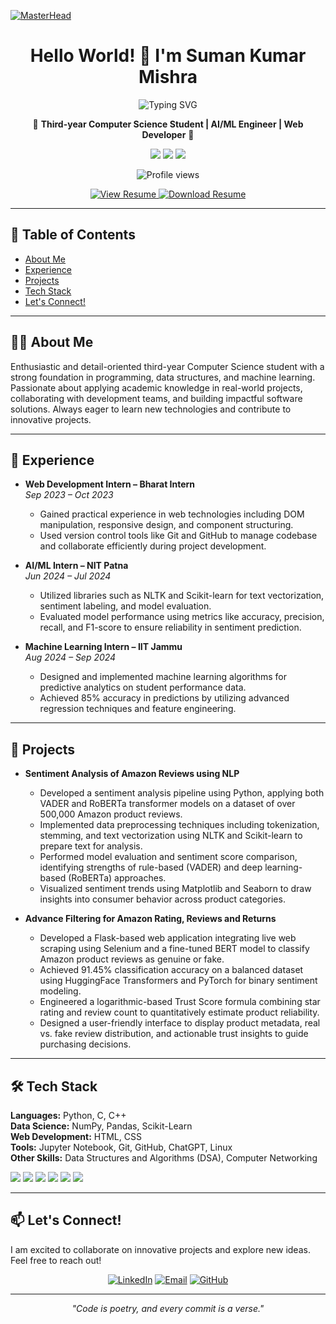 [![MasterHead](https://user-images.githubusercontent.com/10498744/210012254-234538ff-d198-48aa-8964-37e6fd45d227.gif)]()

<h1 align="center">Hello World! 👋 I'm Suman Kumar Mishra</h1>

<p align="center">
  <img src="https://readme-typing-svg.demolab.com/?lines=AI%2FML+Engineer+%7C+Computer+Science+Student+%7C+Web+Developer;Welcome+to+my+GitHub+Universe!&center=true&width=600&height=45" alt="Typing SVG" />
</p>

<p align="center">
🚀 <b>Third-year Computer Science Student | AI/ML Engineer | Web Developer</b> 🚀
</p>

<p align="center">
  <a href="https://linkedin.com/in/suman-kumar-mishra"><img src="https://img.shields.io/badge/LinkedIn-0077B5?style=for-the-badge&logo=linkedin&logoColor=white"></a>
  <a href="mailto:sumankumarmishra4321@gmail.com"><img src="https://img.shields.io/badge/Email-D14836?style=for-the-badge&logo=gmail&logoColor=white"></a>
  <a href="https://github.com/your-github-username"><img src="https://img.shields.io/badge/GitHub-181717?style=for-the-badge&logo=github&logoColor=white"></a>
</p>

<p align="center">
  <img src="https://komarev.com/ghpvc/?username=your-github-username&label=Profile+Views&color=blue&style=for-the-badge" alt="Profile views" />
</p>

<p align="center">
  <a href="https://drive.google.com/file/d/167pHg1l1SKvL3gcVBs0zEIlMXEx03WaY/view?usp=sharing" target="_blank">
    <img src="https://img.shields.io/badge/Resume-View-blue?style=for-the-badge&logo=adobeacrobatreader" alt="View Resume">
  </a>
  <a href="https://drive.google.com/uc?export=download&id=167pHg1l1SKvL3gcVBs0zEIlMXEx03WaY">
    <img src="https://img.shields.io/badge/Resume-Download-green?style=for-the-badge&logo=adobeacrobatreader" alt="Download Resume">
  </a>
</p>

---

## 📑 Table of Contents

- [About Me](#about-me)
- [Experience](#experience)
- [Projects](#projects)
- [Tech Stack](#tech-stack)
- [Let's Connect!](#lets-connect)

---

## 🙋‍♂️ About Me

Enthusiastic and detail-oriented third-year Computer Science student with a strong foundation in programming, data structures, and machine learning. Passionate about applying academic knowledge in real-world projects, collaborating with development teams, and building impactful software solutions. Always eager to learn new technologies and contribute to innovative projects.

---

## 💼 Experience

- **Web Development Intern – Bharat Intern**  
  *Sep 2023 – Oct 2023*  
  - Gained practical experience in web technologies including DOM manipulation, responsive design, and component structuring.  
  - Used version control tools like Git and GitHub to manage codebase and collaborate efficiently during project development.

- **AI/ML Intern – NIT Patna**  
  *Jun 2024 – Jul 2024*  
  - Utilized libraries such as NLTK and Scikit-learn for text vectorization, sentiment labeling, and model evaluation.  
  - Evaluated model performance using metrics like accuracy, precision, recall, and F1-score to ensure reliability in sentiment prediction.

- **Machine Learning Intern – IIT Jammu**  
  *Aug 2024 – Sep 2024*  
  - Designed and implemented machine learning algorithms for predictive analytics on student performance data.  
  - Achieved 85% accuracy in predictions by utilizing advanced regression techniques and feature engineering.

---

## 🚀 Projects

- **Sentiment Analysis of Amazon Reviews using NLP**  
  - Developed a sentiment analysis pipeline using Python, applying both VADER and RoBERTa transformer models on a dataset of over 500,000 Amazon product reviews.  
  - Implemented data preprocessing techniques including tokenization, stemming, and text vectorization using NLTK and Scikit-learn to prepare text for analysis.  
  - Performed model evaluation and sentiment score comparison, identifying strengths of rule-based (VADER) and deep learning-based (RoBERTa) approaches.  
  - Visualized sentiment trends using Matplotlib and Seaborn to draw insights into consumer behavior across product categories.

- **Advance Filtering for Amazon Rating, Reviews and Returns**  
  - Developed a Flask-based web application integrating live web scraping using Selenium and a fine-tuned BERT model to classify Amazon product reviews as genuine or fake.  
  - Achieved 91.45% classification accuracy on a balanced dataset using HuggingFace Transformers and PyTorch for binary sentiment modeling.  
  - Engineered a logarithmic-based Trust Score formula combining star rating and review count to quantitatively estimate product reliability.  
  - Designed a user-friendly interface to display product metadata, real vs. fake review distribution, and actionable trust insights to guide purchasing decisions.

---

## 🛠️ Tech Stack

**Languages:** Python, C, C++  
**Data Science:** NumPy, Pandas, Scikit-Learn  
**Web Development:** HTML, CSS  
**Tools:** Jupyter Notebook, Git, GitHub, ChatGPT, Linux  
**Other Skills:** Data Structures and Algorithms (DSA), Computer Networking

<p align="left">
  <img src="https://img.shields.io/badge/Python-3776AB?style=for-the-badge&logo=python&logoColor=white" />
  <img src="https://img.shields.io/badge/C++-00599C?style=for-the-badge&logo=c%2B%2B&logoColor=white" />
  <img src="https://img.shields.io/badge/HTML-E34F26?style=for-the-badge&logo=html5&logoColor=white" />
  <img src="https://img.shields.io/badge/CSS-1572B6?style=for-the-badge&logo=css3&logoColor=white" />
  <img src="https://img.shields.io/badge/Scikit--Learn-F7931E?style=for-the-badge&logo=scikitlearn&logoColor=white" />
  <img src="https://img.shields.io/badge/Git-F05032?style=for-the-badge&logo=git&logoColor=white" />
</p>

---

## 📫 Let's Connect!

I am excited to collaborate on innovative projects and explore new ideas. Feel free to reach out!

<p align="center">
  <a href="https://linkedin.com/in/suman-kumar-mishra"><img src="https://img.shields.io/badge/LinkedIn-Connect-blue?style=for-the-badge" alt="LinkedIn"></a>
  <a href="mailto:sumankumarmishra4321@gmail.com"><img src="https://img.shields.io/badge/Email-Contact-D14836?style=for-the-badge&logo=gmail&logoColor=white" alt="Email"></a>
  <a href="https://github.com/your-github-username"><img src="https://img.shields.io/badge/GitHub-Follow-181717?style=for-the-badge&logo=github&logoColor=white" alt="GitHub"></a>
</p>

---

<p align="center">
  <i>"Code is poetry, and every commit is a verse."</i>
</p>

